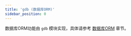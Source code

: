 ```yaml
---
title: 'gdb (数据库ORM)'
sidebar_position: 0
---
```


数据库ORM功能由 `gdb` 模块实现，具体请参考 [数据库ORM](output/goframe-v1.16-md/核心组件-重点/数据库ORM) 章节。